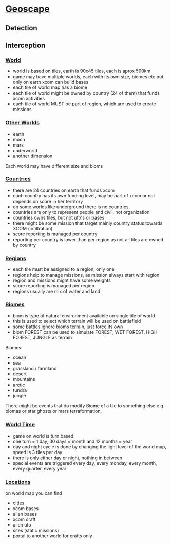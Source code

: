 # [Geoscape]()

## Detection
## Interception

### [World]() 

- world is based on tiles, earth is 90x45 tiles, each is aprox 500km
- game may have multiple worlds, each with its own size, biomes etc but only on earth xcom can build bases
- each tile of world map has a biome
- each tile of world might be owned by country (24 of them) that funds xcom activities
- each tile of world MUST be part of region, which are used to create missions

### [Other Worlds]()
- earth
- moon
- mars
- underworld
- another dimension

Each world may have different size and bioms

### [Countries]()

- there are 24 countries on earth that funds xcom
- each country has its own funding level, may be part of xcom or not depends on score in her territory
- on some worlds like underground there is no countries
- countries are only to represent people and civil, not organization
- countries owns tiles, but not ufo's or bases
- there might be some mission that target mainly country status towards XCOM (infiltration)
- score reporting is managed per country
- reporting per country is lower than per region as not all tiles are owned by country

### [Regions]() 

- each tile must be assigned to a region, only one
- regions help to manage missions, as mission always start with region
- region and missions might have some weights
- score reporting is managed per region
- regions usually are mix of water and land

### [Biomes]()

- biom is type of natural environment available on single tile of world
- this is used to select which terrain will be used on battlefield
- some battles ignore bioms terrain, just force its own
- biom FOREST can be used to simulate FOREST, WET FOREST, HIGH FOREST, JUNGLE as terrain

Biomes: 
  - ocean
  - sea
  - grassland / farmland
  - desert
  - mountains
  - arctic
  - tundra
  - jungle

There might be events that do modify Biome of a tile to something else e.g. biomas or star ghosts or mars terraformation.

### [World Time]()

- game on world is turn based 
- one turn = 1 day, 30 days = month and 12 months = year
- day and night cycle is done by changing the light level of the world map, speed is 3 tiles per day
- there is only either day or night, nothing in between
- special events are triggered every day, every monday, every month, every quarter, every year

### [Locations]()

on world map you can find
- cities
- xcom bases
- alien bases
- xcom craft
- alien ufo
- sites (static missions)
- portal to another world for crafts only